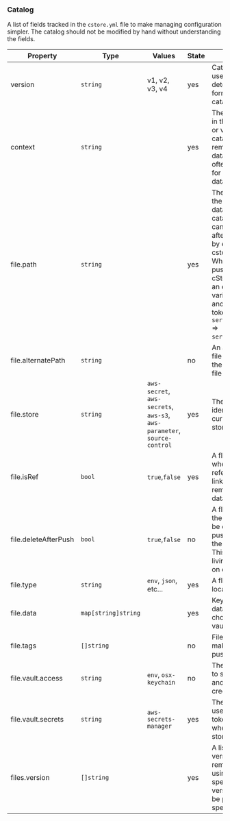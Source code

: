 

### Catalog ###

A list of fields tracked in the `cstore.yml` file to make managing configuration simpler. The catalog should not be modified by hand without understanding the fields.

| Property | Type | Values | State |Description |
|-|-|-|-|-|
| version | `string` | v1, v2, v3, v4 | yes | Catalog version used by the CLI to determine the format of the catalog. |
| context | `string` || yes | The unique id used in the remote store or vault to link the catalog to the remotely stored data. This vault is often the key prefix for remotely stored data. |
| file.path | `string` || yes | The local file path of the remotely stored data relative to the catalog. This field can be tokenized after the initial push by editing the cstore.yml directly. When the file is pushed or pulled, cStore will look for an environment variables that match and replace any tokens. (e.g. `service/${ENV}/.env` => `service/dev/.env`) |
| file.alternatePath | `string` || no | An alternate local file path to restore the data to when a file is retrieved.|
| file.store | `string` | `aws-secret`, `aws-secrets`, `aws-s3`, `aws-parameter`, `source-control` | yes | The CLI key identifying the current remote storage solution. |
| file.isRef| `bool` | `true`,`false` | yes | A flag indicating when the file is referencing another linked catalog or remotely stored data.  |
| file.deleteAfterPush| `bool` | `true`,`false` | no | A flag indicating if the local file should be deleted after pushing the data to the remote store. This avoids secrets living permanently on other machines. |
| file.type | `string` | `env`, `json`, etc...| yes | A flag indicating the local file type. |
| file.data | `map[string]string` |  | yes | Key/value pairs of data specific to the chosen storage or vault solution. |
| file.tags | `[]string` | | no | File tags used to make pulling and pushing data easier. |
| file.vault.access | `string` | `env`, `osx-keychain` | no | The local vault used to save remote store and vault credentials. |
| file.vault.secrets | `string` | `aws-secrets-manager` | yes | The remote vault used to store tokenized secrets when the remote store is not secure. |
| files.version | `[]string` | | yes |A list of data versions stored remotely. Often using semver to specify config versions that should be pulled for specific builds. |

